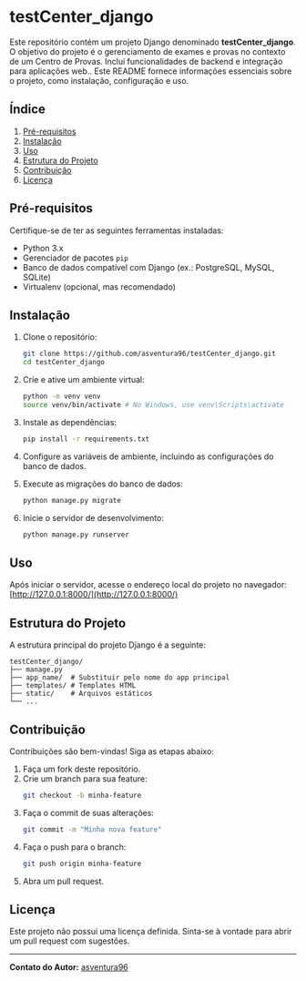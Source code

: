 # testCenter_django

Este repositório contém um projeto Django denominado **testCenter_django**. O objetivo do projeto é o gerenciamento de exames e provas no contexto de um Centro de Provas. Inclui funcionalidades de backend e integração para aplicações web.. Este README fornece informações essenciais sobre o projeto, como instalação, configuração e uso.

## Índice

1. [Pré-requisitos](#pré-requisitos)
2. [Instalação](#instalação)
3. [Uso](#uso)
4. [Estrutura do Projeto](#estrutura-do-projeto)
5. [Contribuição](#contribuição)
6. [Licença](#licença)

## Pré-requisitos

Certifique-se de ter as seguintes ferramentas instaladas:

- Python 3.x
- Gerenciador de pacotes `pip`
- Banco de dados compatível com Django (ex.: PostgreSQL, MySQL, SQLite)
- Virtualenv (opcional, mas recomendado)

## Instalação

1. Clone o repositório:
   ```bash
   git clone https://github.com/asventura96/testCenter_django.git
   cd testCenter_django
   ```

2. Crie e ative um ambiente virtual:
   ```bash
   python -m venv venv
   source venv/bin/activate # No Windows, use venv\Scripts\activate
   ```

3. Instale as dependências:
   ```bash
   pip install -r requirements.txt
   ```

4. Configure as variáveis de ambiente, incluindo as configurações do banco de dados.

5. Execute as migrações do banco de dados:
   ```bash
   python manage.py migrate
   ```

6. Inicie o servidor de desenvolvimento:
   ```bash
   python manage.py runserver
   ```

## Uso

Após iniciar o servidor, acesse o endereço local do projeto no navegador:
[http://127.0.0.1:8000/](http://127.0.0.1:8000/)

## Estrutura do Projeto

A estrutura principal do projeto Django é a seguinte:

```
testCenter_django/
├── manage.py
├── app_name/  # Substituir pelo nome do app principal
├── templates/ # Templates HTML
├── static/    # Arquivos estáticos
└── ...
```

## Contribuição

Contribuições são bem-vindas! Siga as etapas abaixo:

1. Faça um fork deste repositório.
2. Crie um branch para sua feature:
   ```bash
   git checkout -b minha-feature
   ```
3. Faça o commit de suas alterações:
   ```bash
   git commit -m "Minha nova feature"
   ```
4. Faça o push para o branch:
   ```bash
   git push origin minha-feature
   ```
5. Abra um pull request.

## Licença

Este projeto não possui uma licença definida. Sinta-se à vontade para abrir um pull request com sugestões.

---

**Contato do Autor:** [asventura96](https://github.com/asventura96)
